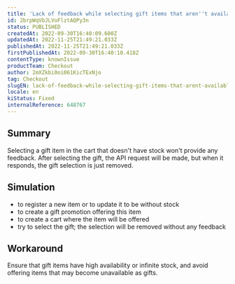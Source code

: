 ```yaml
---
title: 'Lack of feedback while selecting gift items that aren''t available'
id: 2brpWqVbJLVoFlztAQPy3n
status: PUBLISHED
createdAt: 2022-09-30T16:40:09.600Z
updatedAt: 2022-11-25T21:49:21.033Z
publishedAt: 2022-11-25T21:49:21.033Z
firstPublishedAt: 2022-09-30T16:40:10.418Z
contentType: knownIssue
productTeam: Checkout
author: 2mXZkbi0oi061KicTExNjo
tag: Checkout
slugEN: lack-of-feedback-while-selecting-gift-items-that-arent-available
locale: en
kiStatus: Fixed
internalReference: 648767
---
```


## Summary


Selecting a gift item in the cart that doesn't have stock won't provide any feedback. After selecting the gift, the API request will be made, but when it responds, the gift selection is just removed.



## Simulation


- to register a new item or to update it to be without stock
- to create a gift promotion offering this item
- to create a cart where the item will be offered
- try to select the gift; the selection will be removed without any feedback



## Workaround


Ensure that gift items have high availability or infinite stock, and avoid offering items that may become unavailable as gifts.

